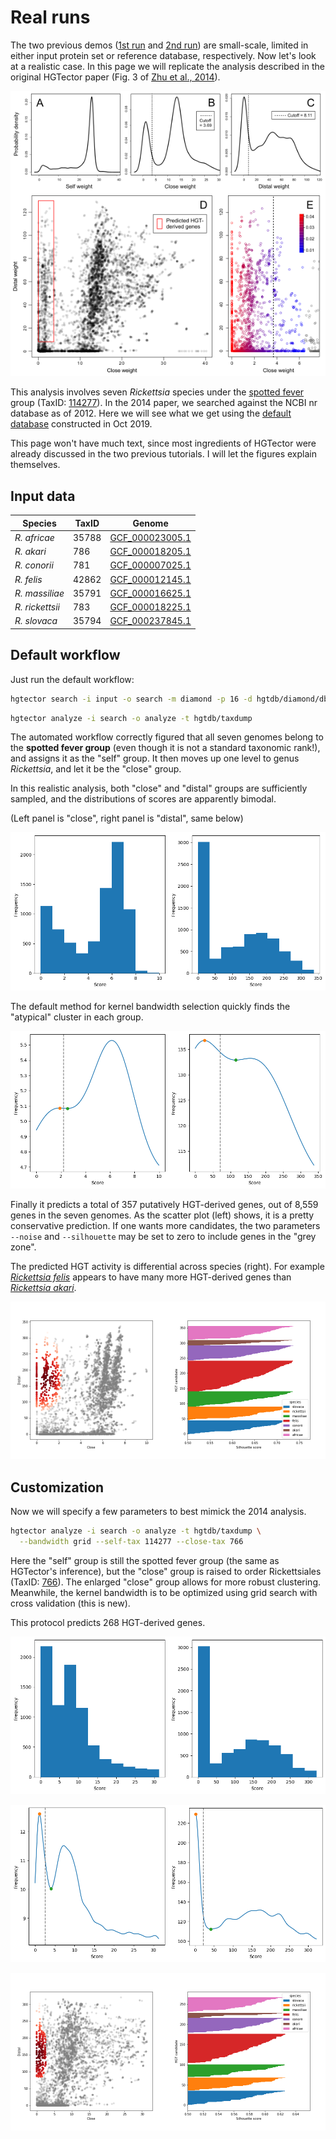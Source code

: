 Real runs
=========

The two previous demos ([1st run](1strun.md) and [2nd run](2ndrun.md)) are small-scale, limited in either input protein set or reference database, respectively. Now let's look at a realistic case. In this page we will replicate the analysis described in the original HGTector paper (Fig. 3 of [Zhu et al., 2014](https://bmcgenomics.biomedcentral.com/articles/10.1186/1471-2164-15-717)).

![zhu.2014.fig3](img/zhu.2014.fig3.png "Original Figure 3")

This analysis involves seven _Rickettsia_ species under the [spotted fever](https://en.wikipedia.org/wiki/Spotted_fever) group (TaxID: [114277](https://www.ncbi.nlm.nih.gov/Taxonomy/Browser/wwwtax.cgi?mode=Info&id=114277)). In the 2014 paper, we searched against the NCBI nr database as of 2012. Here we will see what we get using the [default database](https://www.dropbox.com/s/qdnfgzdcjadlm4i/hgtdb_20191021.tar.xz?dl=0) constructed in Oct 2019.

This page won't have much text, since most ingredients of HGTector were already discussed in the two previous tutorials. I will let the figures explain themselves.

## Input data

Species | TaxID | Genome
--- | --- | ---
_R. africae_ | 35788 | [GCF_000023005.1](ftp://ftp.ncbi.nlm.nih.gov/genomes/all/GCF/000/023/005/GCF_000023005.1_ASM2300v1/)
_R. akari_ | 786 | [GCF_000018205.1](ftp://ftp.ncbi.nlm.nih.gov/genomes/all/GCF/000/018/205/GCF_000018205.1_ASM1820v1/)
_R. conorii_ | 781 | [GCF_000007025.1](ftp://ftp.ncbi.nlm.nih.gov/genomes/all/GCF/000/007/025/GCF_000007025.1_ASM702v1/)
_R. felis_ | 42862 | [GCF_000012145.1](ftp://ftp.ncbi.nlm.nih.gov/genomes/all/GCF/000/012/145/GCF_000012145.1_ASM1214v1/)
_R. massiliae_ | 35791 | [GCF_000016625.1](ftp://ftp.ncbi.nlm.nih.gov/genomes/all/GCF/000/016/625/GCF_000016625.1_ASM1662v1/)
_R. rickettsii_ | 783 | [GCF_000018225.1](ftp://ftp.ncbi.nlm.nih.gov/genomes/all/GCF/000/018/225/GCF_000018225.1_ASM1822v1/)
_R. slovaca_ | 35794 | [GCF_000237845.1](ftp://ftp.ncbi.nlm.nih.gov/genomes/all/GCF/000/237/845/GCF_000237845.1_ASM23784v1/)


## Default workflow

Just run the default workflow:

```bash
hgtector search -i input -o search -m diamond -p 16 -d hgtdb/diamond/db -t hgtdb/taxdump
```

```bash
hgtector analyze -i search -o analyze -t hgtdb/taxdump
```

The automated workflow correctly figured that all seven genomes belong to the **spotted fever group** (even though it is not a standard taxonomic rank!), and assigns it as the "self" group. It then moves up one level to genus _Rickettsia_, and let it be the "close" group.

In this realistic analysis, both "close" and "distal" groups are sufficiently sampled, and the distributions of scores are apparently bimodal.

(Left panel is "close", right panel is "distal", same below)

![ricket.def.hist](img/ricket.def.hist.png "Default histogram")

The default method for kernel bandwidth selection quickly finds the "atypical" cluster in each group.

![ricket.def.kde](img/ricket.def.kde.png "Default KDE")

Finally it predicts a total of 357 putatively HGT-derived genes, out of 8,559 genes in the seven genomes. As the scatter plot (left) shows, it is a pretty conservative prediction. If one wants more candidates, the two parameters `--noise` and `--silhouette` may be set to zero to include genes in the "grey zone".

The predicted HGT activity is differential across species (right). For example [_Rickettsia felis_](https://en.wikipedia.org/wiki/Rickettsia_felis) appears to have many more HGT-derived genes than [_Rickettsia akari_](https://en.wikipedia.org/wiki/Rickettsia_akari).

![ricket.def.plot](img/ricket.def.plot.png "Default plot")


## Customization

Now we will specify a few parameters to best mimick the 2014 analysis.

```bash
hgtector analyze -i search -o analyze -t hgtdb/taxdump \
  --bandwidth grid --self-tax 114277 --close-tax 766
```

Here the "self" group is still the spotted fever group (the same as HGTector's inference), but the "close" group is raised to order Rickettsiales (TaxID: [766](https://www.ncbi.nlm.nih.gov/Taxonomy/Browser/wwwtax.cgi?mode=Info&id=766)). The enlarged "close" group allows for more robust clustering. Meanwhile, the kernel bandwidth is to be optimized using grid search with cross validation (this is new).

This protocol predicts 268 HGT-derived genes.

![ricket.ori.hist](img/ricket.ori.hist.png "Replicate histogram")

![ricket.ori.kde](img/ricket.ori.kde.png "Replicate KDE")

![ricket.def.plot](img/ricket.ori.plot.png "Replicate plot")
